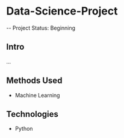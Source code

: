 # Data-Science-Project

-- Project Status: Beginning

## Intro

...

## Methods Used

- Machine Learning

## Technologies

- Python
